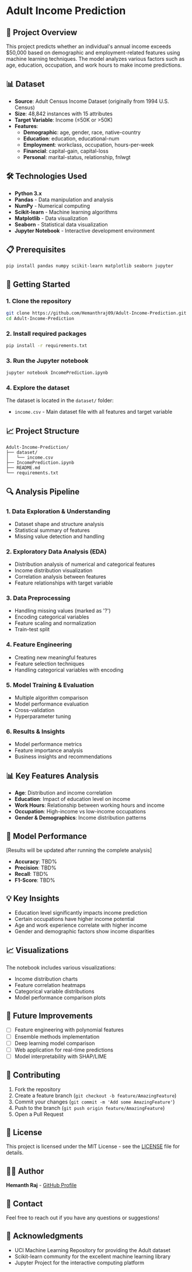 # Adult Income Prediction

## 🎯 Project Overview
This project predicts whether an individual's annual income exceeds $50,000 based on demographic and employment-related features using machine learning techniques. The model analyzes various factors such as age, education, occupation, and work hours to make income predictions.

## 📊 Dataset
- **Source**: Adult Census Income Dataset (originally from 1994 U.S. Census)
- **Size**: 48,842 instances with 15 attributes
- **Target Variable**: Income (≤50K or >50K)
- **Features**:
  - **Demographic**: age, gender, race, native-country
  - **Education**: education, educational-num
  - **Employment**: workclass, occupation, hours-per-week
  - **Financial**: capital-gain, capital-loss
  - **Personal**: marital-status, relationship, fnlwgt

## 🛠️ Technologies Used
- **Python 3.x**
- **Pandas** - Data manipulation and analysis
- **NumPy** - Numerical computing
- **Scikit-learn** - Machine learning algorithms
- **Matplotlib** - Data visualization
- **Seaborn** - Statistical data visualization
- **Jupyter Notebook** - Interactive development environment

## 📋 Prerequisites
```bash
pip install pandas numpy scikit-learn matplotlib seaborn jupyter
```

## 🚀 Getting Started

### 1. Clone the repository
```bash
git clone https://github.com/Hemanthraj09/Adult-Income-Prediction.git
cd Adult-Income-Prediction
```

### 2. Install required packages
```bash
pip install -r requirements.txt
```

### 3. Run the Jupyter notebook
```bash
jupyter notebook IncomePrediction.ipynb
```

### 4. Explore the dataset
The dataset is located in the `dataset/` folder:
- `income.csv` - Main dataset file with all features and target variable

## 📈 Project Structure
```
Adult-Income-Prediction/
├── dataset/
│   └── income.csv
├── IncomePrediction.ipynb
├── README.md
└── requirements.txt
```

## 🔍 Analysis Pipeline

### 1. **Data Exploration & Understanding**
- Dataset shape and structure analysis
- Statistical summary of features
- Missing value detection and handling

### 2. **Exploratory Data Analysis (EDA)**
- Distribution analysis of numerical and categorical features
- Income distribution visualization
- Correlation analysis between features
- Feature relationships with target variable

### 3. **Data Preprocessing**
- Handling missing values (marked as '?')
- Encoding categorical variables
- Feature scaling and normalization
- Train-test split

### 4. **Feature Engineering**
- Creating new meaningful features
- Feature selection techniques
- Handling categorical variables with encoding

### 5. **Model Training & Evaluation**
- Multiple algorithm comparison
- Model performance evaluation
- Cross-validation
- Hyperparameter tuning

### 6. **Results & Insights**
- Model performance metrics
- Feature importance analysis
- Business insights and recommendations

## 📊 Key Features Analysis
- **Age**: Distribution and income correlation
- **Education**: Impact of education level on income
- **Work Hours**: Relationship between working hours and income
- **Occupation**: High-income vs low-income occupations
- **Gender & Demographics**: Income distribution patterns

## 🎯 Model Performance
[Results will be updated after running the complete analysis]
- **Accuracy**: TBD%
- **Precision**: TBD%
- **Recall**: TBD%
- **F1-Score**: TBD%

## 💡 Key Insights
- Education level significantly impacts income prediction
- Certain occupations have higher income potential
- Age and work experience correlate with higher income
- Gender and demographic factors show income disparities

## 📈 Visualizations
The notebook includes various visualizations:
- Income distribution charts
- Feature correlation heatmaps
- Categorical variable distributions
- Model performance comparison plots

## 🚀 Future Improvements
- [ ] Feature engineering with polynomial features
- [ ] Ensemble methods implementation
- [ ] Deep learning model comparison
- [ ] Web application for real-time predictions
- [ ] Model interpretability with SHAP/LIME

## 🤝 Contributing
1. Fork the repository
2. Create a feature branch (`git checkout -b feature/AmazingFeature`)
3. Commit your changes (`git commit -m 'Add some AmazingFeature'`)
4. Push to the branch (`git push origin feature/AmazingFeature`)
5. Open a Pull Request

## 📝 License
This project is licensed under the MIT License - see the [LICENSE](LICENSE) file for details.

## 👨‍💻 Author
**Hemanth Raj** - [GitHub Profile](https://github.com/Hemanthraj09)

## 📧 Contact
Feel free to reach out if you have any questions or suggestions!

## 🙏 Acknowledgments
- UCI Machine Learning Repository for providing the Adult dataset
- Scikit-learn community for the excellent machine learning library
- Jupyter Project for the interactive computing platform
